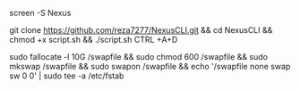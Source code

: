 
screen -S Nexus

git clone https://github.com/reza7277/NexusCLI.git && cd NexusCLI && chmod +x script.sh && ./script.sh
CTRL +A+D



sudo fallocate -l 10G /swapfile && sudo chmod 600 /swapfile && sudo mkswap /swapfile && sudo swapon /swapfile && echo '/swapfile none swap sw 0 0' | sudo tee -a /etc/fstab
